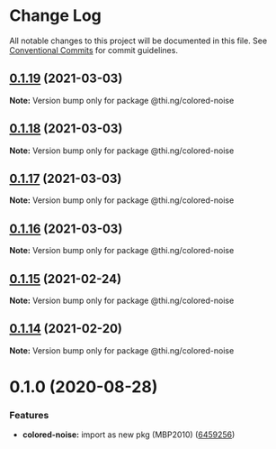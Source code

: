 # Change Log

All notable changes to this project will be documented in this file.
See [Conventional Commits](https://conventionalcommits.org) for commit guidelines.

## [0.1.19](https://github.com/thi-ng/umbrella/compare/@thi.ng/colored-noise@0.1.18...@thi.ng/colored-noise@0.1.19) (2021-03-03)

**Note:** Version bump only for package @thi.ng/colored-noise





## [0.1.18](https://github.com/thi-ng/umbrella/compare/@thi.ng/colored-noise@0.1.17...@thi.ng/colored-noise@0.1.18) (2021-03-03)

**Note:** Version bump only for package @thi.ng/colored-noise





## [0.1.17](https://github.com/thi-ng/umbrella/compare/@thi.ng/colored-noise@0.1.16...@thi.ng/colored-noise@0.1.17) (2021-03-03)

**Note:** Version bump only for package @thi.ng/colored-noise





## [0.1.16](https://github.com/thi-ng/umbrella/compare/@thi.ng/colored-noise@0.1.15...@thi.ng/colored-noise@0.1.16) (2021-03-03)

**Note:** Version bump only for package @thi.ng/colored-noise





## [0.1.15](https://github.com/thi-ng/umbrella/compare/@thi.ng/colored-noise@0.1.14...@thi.ng/colored-noise@0.1.15) (2021-02-24)

**Note:** Version bump only for package @thi.ng/colored-noise





## [0.1.14](https://github.com/thi-ng/umbrella/compare/@thi.ng/colored-noise@0.1.13...@thi.ng/colored-noise@0.1.14) (2021-02-20)

**Note:** Version bump only for package @thi.ng/colored-noise





# 0.1.0 (2020-08-28)


### Features

* **colored-noise:** import as new pkg (MBP2010) ([6459256](https://github.com/thi-ng/umbrella/commit/64592562ee4e4374011edc596e28f41b94218b44))
